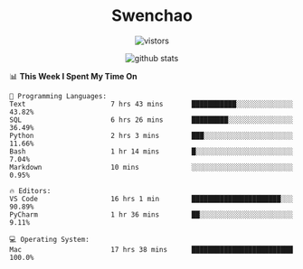 <h1 align="center">Swenchao</h3>

<p align="center">
  <img src="https://visitor-badge.glitch.me/badge?page_id=Swenchao" alt="vistors" />
</p>

<p align="center">
  <img src="https://github-readme-stats.vercel.app/api?username=Swenchao&count_private=true&show_icons=true&theme=vue-dark&hide_title=true" alt="github stats" />
</p>

<!--START_SECTION:waka-->
📊 **This Week I Spent My Time On** 

```text
💬 Programming Languages: 
Text                     7 hrs 43 mins       ███████████░░░░░░░░░░░░░░   43.82% 
SQL                      6 hrs 26 mins       █████████░░░░░░░░░░░░░░░░   36.49% 
Python                   2 hrs 3 mins        ███░░░░░░░░░░░░░░░░░░░░░░   11.66% 
Bash                     1 hr 14 mins        █░░░░░░░░░░░░░░░░░░░░░░░░   7.04% 
Markdown                 10 mins             ░░░░░░░░░░░░░░░░░░░░░░░░░   0.95%

🔥 Editors: 
VS Code                  16 hrs 1 min        ██████████████████████░░░   90.89% 
PyCharm                  1 hr 36 mins        ██░░░░░░░░░░░░░░░░░░░░░░░   9.11%

💻 Operating System: 
Mac                      17 hrs 38 mins      █████████████████████████   100.0%

```


<!--END_SECTION:waka-->
